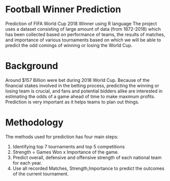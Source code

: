 # Football Winner Prediction 
Prediction of FIFA World Cup 2018 Winner using R language
The project uses a dataset consisting of large amount of data (from 1872-2018) which has been collected based on performance of teams, the results of matches, and importance of various tournaments based on which we will be able to predict the odd comings of winning or losing the World Cup. 

# Background
Around $157 Billion were bet during 2018 World Cup.
Because of the financial stakes involved in the betting process, predicting the winning or losing team is crucial, and fans and potential bidders alike are interested in estimating the odds of a game ahead of time to make maximum profits.
Prediction is very important as it helps teams to plan out things. 

# Methodology 
The  methods used for prediction has four main steps:
1. Identifying top 7 tournaments and top 5 competitions 
2. Strength = Games Won  x  Importance of the game.
3. Predict overall, defensive and offensive strength of each national team for each year.
4. Use all recorded  Matches, Strength,Importance to predict the outcomes of the current tournament.


